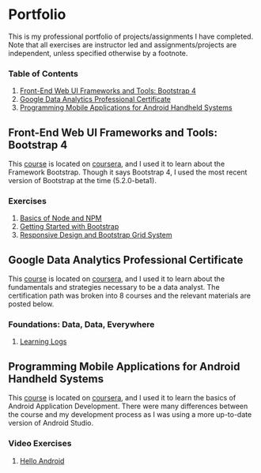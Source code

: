 # Portfolio
This is my professional portfolio of projects/assignments I have completed. Note that all exercises are instructor led and assignments/projects are independent, unless specified otherwise by a footnote.

### Table of Contents
1. [Front-End Web UI Frameworks and Tools: Bootstrap 4](#front-end-web-ui-frameworks-and-tools-bootstrap-4)
2. [Google Data Analytics Professional Certificate](#google-data-analytics-professional-certificate)
3. [Programming Mobile Applications for Android Handheld Systems](#programming-mobile-applications-for-android-handheld-systems)

## Front-End Web UI Frameworks and Tools: Bootstrap 4
This [course](https://www.coursera.org/learn/bootstrap-4/home/) is located on [coursera](https://www.coursera.org/), and I used it to learn about the Framework Bootstrap.  Though it says Bootstrap 4, I used the most recent version of Bootstrap at the time (5.2.0-beta1).

### Exercises
1. [Basics of Node and NPM](https://github.com/mizakiharuno/Portfolio/tree/main/FrontEndWebUIFramworksAndTools-Bootstrap4/Exercises/BasicsOfNodeAndNPM)
2. [Getting Started with Bootstrap](https://github.com/mizakiharuno/Portfolio/tree/main/FrontEndWebUIFramworksAndTools-Bootstrap4/Exercises/GettingStartedwithBootstrap)
3. [Responsive Design and Bootstrap Grid System](https://github.com/mizakiharuno/Portfolio/tree/main/FrontEndWebUIFramworksAndTools-Bootstrap4/Exercises/ResponsiveDesignAndBootstrapGridSystem)


## Google Data Analytics Professional Certificate
This [course](https://www.coursera.org/professional-certificates/google-data-analytics) is located on [coursera](https://www.coursera.org/), and I used it to learn about the fundamentals and strategies necessary to be a data analyst. The certification path was broken into 8 courses and the relevant materials are posted below.

### Foundations: Data, Data, Everywhere
1. [Learning Logs](https://github.com/mizakiharuno/Portfolio/tree/main/GoogleDataAnalyticsProfessionalCertificate/FoundationsDataDataEverywhere/LearningLogs)


## Programming Mobile Applications for Android Handheld Systems
This [course](https://www.coursera.org/learn/android-programming/home/) is located on [coursera](https://www.coursera.org/), and I used it to learn the basics of Android Application Development. There were many differences between the course and my development process as I was using a more up-to-date version of Android Studio.

### Video Exercises
1. [Hello Android](https://github.com/mizakiharuno/Portfolio/tree/main/TheAndroidDevelopmentEnvironment/VideoExercises/HelloAndroid)
